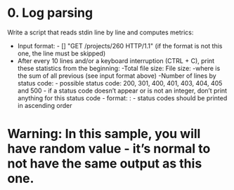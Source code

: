 
# 0. Log parsing


Write a script that reads stdin line by line and computes metrics:

-    Input format: <IP Address> - [<date>] "GET /projects/260 HTTP/1.1" <status code> <file size> (if the format is not this one, the line must be skipped)
-    After every 10 lines and/or a keyboard interruption (CTRL + C), print these statistics from the beginning:
-Total file size: File size: <total size>
-where <total size> is the sum of all previous <file size> (see input format above)
-Number of lines by status code:
          -  possible status code: 200, 301, 400, 401, 403, 404, 405 and 500
          -  if a status code doesn’t appear or is not an integer, don’t print anything for this status code
          -  format: <status code>: <number>
          -  status codes should be printed in ascending order

# Warning: In this sample, you will have random value - it’s normal to not have the same output as this one.
